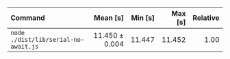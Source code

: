 | Command | Mean [s] | Min [s] | Max [s] | Relative |
|:---|---:|---:|---:|---:|
| `node ./dist/lib/serial-no-await.js` | 11.450 ± 0.004 | 11.447 | 11.452 | 1.00 |
